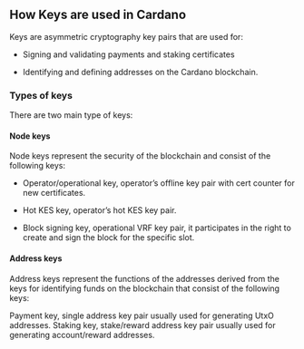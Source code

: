 
## How Keys are used in Cardano

Keys are asymmetric cryptography key pairs that are used for:

- Signing and validating payments and staking certificates

- Identifying and defining addresses on the Cardano blockchain.

### Types of keys
There are two main type of keys:

#### Node keys
Node keys represent the security of the blockchain and consist of the following keys:

- Operator/operational key, operator’s offline key pair with cert counter for new certificates.

- Hot KES key, operator’s hot KES key pair.

- Block signing key, operational VRF key pair, it participates in the right to create and sign the block for the specific slot.

#### Address keys

Address keys represent the functions of the addresses derived from the keys for identifying funds on the blockchain that consist of the following keys:

Payment key, single address key pair usually used for generating UtxO addresses. Staking key, stake/reward address key pair usually used for generating account/reward addresses.